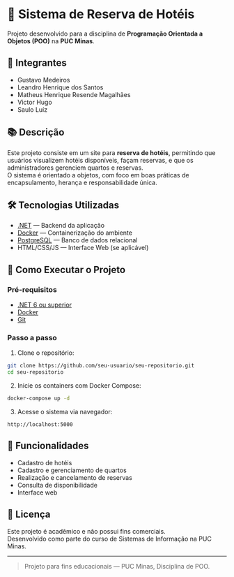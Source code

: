 # 🏨 Sistema de Reserva de Hotéis

Projeto desenvolvido para a disciplina de **Programação Orientada a Objetos (POO)** na **PUC Minas**.

## 👥 Integrantes

- Gustavo Medeiros
- Leandro Henrique dos Santos
- Matheus Henrique Resende Magalhães
- Victor Hugo
- Saulo Luíz

## 📚 Descrição

Este projeto consiste em um site para **reserva de hotéis**, permitindo que usuários visualizem hotéis disponíveis, façam reservas, e que os administradores gerenciem quartos e reservas.  
O sistema é orientado a objetos, com foco em boas práticas de encapsulamento, herança e responsabilidade única.

## 🛠️ Tecnologias Utilizadas

- [.NET](https://dotnet.microsoft.com/) — Backend da aplicação
- [Docker](https://www.docker.com/) — Containerização do ambiente
- [PostgreSQL](https://www.postgresql.org/) — Banco de dados relacional
- HTML/CSS/JS — Interface Web (se aplicável)

## 🚀 Como Executar o Projeto

### Pré-requisitos

- [.NET 6 ou superior](https://dotnet.microsoft.com/en-us/download)
- [Docker](https://www.docker.com/)
- [Git](https://git-scm.com/)

### Passo a passo

1. Clone o repositório:

```bash
git clone https://github.com/seu-usuario/seu-repositorio.git
cd seu-repositorio
```

2. Inicie os containers com Docker Compose:

```bash
docker-compose up -d
```

3. Acesse o sistema via navegador:

```
http://localhost:5000
```

## 🧪 Funcionalidades

- Cadastro de hotéis
- Cadastro e gerenciamento de quartos
- Realização e cancelamento de reservas
- Consulta de disponibilidade
- Interface web

## 📝 Licença

Este projeto é acadêmico e não possui fins comerciais.  
Desenvolvido como parte do curso de Sistemas de Informação na PUC Minas.

---

> Projeto para fins educacionais — PUC Minas, Disciplina de POO.
